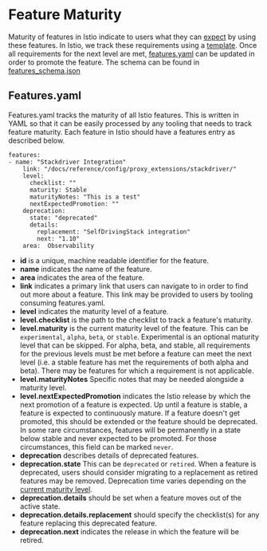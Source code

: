 # Feature Maturity

Maturity of features in Istio indicate to users what they can [expect](https://istio.io/latest/about/feature-stages/) by using these
features. In Istio, we track these requirements using a [template](features/feature_template.md). Once all
requirements for the next level are met, [features.yaml](features.yaml) can be updated in order to promote the feature. The schema can be found in [features_schema.json](features_schema.json)

## Features.yaml

Features.yaml tracks the maturity of all Istio features. This is written
in YAML so that it can be easily processed by any tooling that needs to
track feature maturity. Each feature in Istio should have a features
entry as described below.

```
features:
- name: "Stackdriver Integration"
    link: "/docs/reference/config/proxy_extensions/stackdriver/"
    level:
      checklist: ""
      maturity: Stable
      maturityNotes: "This is a test"
      nextExpectedPromotion: ""
    deprecation:
      state: "deprecated"
      details:
        replacement: "SelfDrivingStack integration"
        next: "1.10"
    area:  Observability
```
* **id** is a unique, machine readable identifier for the feature.
* **name** indicates the name of the feature.
* **area** indicates the area of the feature.
* **link** indicates a primary link that users can navigate to in order to find out more about a feature. This link may be provided to users by tooling consuming features.yaml.
* **level** indicates the maturity level of a feature.
* **level.checklist** is the path to the checklist to track a feature's maturity.
* **level.maturity** is the current maturity level of the feature. This can be `experimental`, `alpha`, `beta`, or `stable`. Experimental is an optional maturity level that can be skipped. For alpha, beta, and stable, all requirements for the previous levels must be met before a feature can meet the next level (i.e. a stable feature has met the requirements of both alpha and beta). There may be features for which a requirement is not applicable.
* **level.maturityNotes** Specific notes that may be needed alongside a maturity level.
* **level.nextExpectedPromotion** indicates the Istio release by which the next promotion of a feature is expected. Up until a feature is stable, a feature is expected to continuously mature. If a feature doesn't get promoted, this should be extended or the feature should be deprecated.  In some rare circumstances, features will be permanently in a state below stable and never expected to be promoted. For those circumstances, this field can be marked `never`.
* **deprecation** describes details of deprecated features. 
* **deprecation.state** This can be `deprecated` or `retired`. When a feature is deprecated, users should consider migrating to a replacement as retired features may be removed. Deprecation time varies depending on the [current maturity level](https://istio.io/latest/about/feature-stages/).
* **deprecation.details** should be set when a feature moves out of the active state.
* **deprecation.details.replacement** should specify the checklist(s) for any
	feature replacing this deprecated feature. 
* **deprecation.next** indicates the release in which the feature will be retired. 
